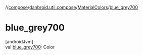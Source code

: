 //[compose](../../../index.md)/[danbroid.util.compose](../index.md)/[MaterialColors](index.md)/[blue_grey700](blue_grey700.md)

# blue_grey700

[androidJvm]\
val [blue_grey700](blue_grey700.md): Color
